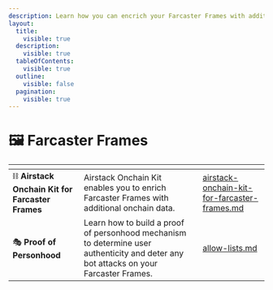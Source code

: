 ```yaml
---
description: Learn how you can encrich your Farcaster Frames with additional onchain data.
layout:
  title:
    visible: true
  description:
    visible: true
  tableOfContents:
    visible: true
  outline:
    visible: false
  pagination:
    visible: true
---
```


# 🖼 Farcaster Frames

<table data-view="cards"><thead><tr><th></th><th></th><th></th><th data-hidden data-card-target data-type="content-ref"></th></tr></thead><tbody><tr><td><span data-gb-custom-inline data-tag="emoji" data-code="26d3">⛓</span> <strong>Airstack Onchain Kit for Farcaster Frames</strong></td><td>Airstack Onchain Kit enables you to enrich Farcaster Frames with additional onchain data.</td><td></td><td><a href="airstack-onchain-kit-for-farcaster-frames.md">airstack-onchain-kit-for-farcaster-frames.md</a></td></tr><tr><td><span data-gb-custom-inline data-tag="emoji" data-code="1f3ad">🎭</span> <strong>Proof of Personhood</strong></td><td>Learn how to build a proof of personhood mechanism to determine user authenticity and deter any bot attacks on your Farcaster Frames.</td><td></td><td><a href="allow-lists.md">allow-lists.md</a></td></tr></tbody></table>
